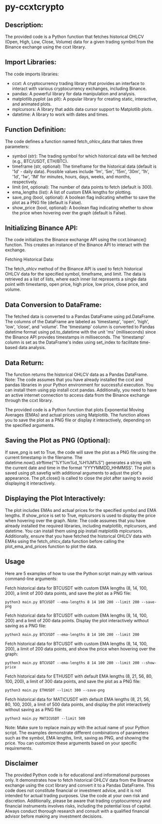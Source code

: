 # py-ccxtcrypto

## Description:
The provided code is a Python function that fetches historical OHLCV (Open, High, Low, Close, Volume) data for a given trading symbol from the Binance exchange using the ccxt library. 

## Import Libraries:
The code imports libraries:
- ccxt: A cryptocurrency trading library that provides an interface to interact with various cryptocurrency exchanges, including Binance.
- pandas: A powerful library for data manipulation and analysis.
- matplotlib.pyplot (as plt): A popular library for creating static, interactive, and animated plots.
- mplcursors: A library that adds data cursor support to Matplotlib plots.
- datetime: A library to work with dates and times.


## Function Definition:
The code defines a function named fetch_ohlcv_data that takes three parameters:
- symbol (str): The trading symbol for which historical data will be fetched (e.g., BTC/USDT, ETH/BTC).
- timeframe (str, optional): The timeframe for the historical data (default is '1d' - daily data). Possible values include '1m', '5m', '15m', '30m', '1h', '1d', '1w', '1M' for minutes, hours, days, weeks, and months, respectively.
- limit (int, optional): The number of data points to fetch (default is 300).
- ema_lengths (list): A list of custom EMA lengths for plotting.
- save_png (bool, optional): A boolean flag indicating whether to save the plot as a PNG file (default is False).
- show_price (bool, optional): A boolean flag indicating whether to show the price when hovering over the graph (default is False).


## Initializing Binance API:

The code initializes the Binance exchange API using the ccxt.binance() function. This creates an instance of the Binance API to interact with the exchange.

Fetching Historical Data:

The fetch_ohlcv method of the Binance API is used to fetch historical OHLCV data for the specified symbol, timeframe, and limit. The data is retrieved as a list of lists, where each inner list represents a single data point with timestamp, open price, high price, low price, close price, and volume.

## Data Conversion to DataFrame:

The fetched data is converted to a Pandas DataFrame using pd.DataFrame. The columns of the DataFrame are labeled as 'timestamp', 'open', 'high', 'low', 'close', and 'volume'.
The 'timestamp' column is converted to Pandas datetime format using pd.to_datetime with the unit 'ms' (milliseconds) since the Binance API provides timestamps in milliseconds.
The 'timestamp' column is set as the DataFrame's index using set_index to facilitate time-based data analysis.

## Data Return:

The function returns the historical OHLCV data as a Pandas DataFrame.
Note: The code assumes that you have already installed the ccxt and pandas libraries in your Python environment for successful execution. You can install them using pip install ccxt pandas. Additionally, you need to have an active internet connection to access data from the Binance exchange through the ccxt library.

The provided code is a Python function that plots Exponential Moving Averages (EMAs) and actual prices using Matplotlib. The function allows you to save the plot as a PNG file or display it interactively, depending on the specified arguments.


## Saving the Plot as PNG (Optional):

If save_png is set to True, the code will save the plot as a PNG file using the current timestamp in the filename.
The datetime.now().strftime("%Y%m%d_%H%M%S") generates a string with the current date and time in the format 'YYYYMMDD_HHMMSS'.
The plot is saved using plt.savefig with additional arguments to adjust the plot's appearance.
The plt.close() is called to close the plot after saving to avoid displaying it interactively.

## Displaying the Plot Interactively:

The plot includes EMAs and actual prices for the specified symbol and EMA lengths.
If show_price is set to True, mplcursors is used to display the price when hovering over the graph.
Note: The code assumes that you have already installed the required libraries, including matplotlib, mplcursors, and datetime. You can install them using pip install matplotlib mplcursors. Additionally, ensure that you have fetched the historical OHLCV data with EMAs using the fetch_ohlcv_data function before calling the plot_ema_and_prices function to plot the data.

## Usage

Here are 5 examples of how to use the Python script main.py with various command-line arguments:

Fetch historical data for BTCUSDT with custom EMA lengths (8, 14, 100, 200), a limit of 200 data points, and save the plot as a PNG file:
```
python3 main.py BTCUSDT --ema-lengths 8 14 100 200 --limit 200 --save-png
```

Fetch historical data for BTCUSDT with custom EMA lengths (8, 14, 100, 200) and a limit of 200 data points. Display the plot interactively without saving as a PNG file:
```
python3 main.py BTCUSDT --ema-lengths 8 14 100 200 --limit 200
```

Fetch historical data for BTCUSDT with custom EMA lengths (8, 14, 100, 200), a limit of 200 data points, and show the price when hovering over the graph:
```
python3 main.py BTCUSDT --ema-lengths 8 14 100 200 --limit 200 --show-price
```

Fetch historical data for ETHUSDT with default EMA lengths (8, 21, 56, 80, 100, 200), a limit of 300 data points, and save the plot as a PNG file:
```
python3 main.py ETHUSDT --limit 300 --save-png
```

Fetch historical data for MATICUSDT with default EMA lengths (8, 21, 56, 80, 100, 200), a limit of 500 data points, and display the plot interactively without saving as a PNG file:

```
python3 main.py MATICUSDT --limit 500
```

Note: Make sure to replace main.py with the actual name of your Python script. The examples demonstrate different combinations of parameters such as the symbol, EMA lengths, limit, saving as PNG, and showing the price. You can customize these arguments based on your specific requirements.

## Disclaimer

The provided Python code is for educational and informational purposes only. It demonstrates how to fetch historical OHLCV data from the Binance exchange using the ccxt library and convert it to a Pandas DataFrame. This code does not constitute financial or investment advice, and it is not intended for actual trading purposes. Use the code at your own risk and discretion. Additionally, please be aware that trading cryptocurrency and financial instruments involves risks, including the potential loss of capital. Always conduct thorough research and consult with a qualified financial advisor before making any investment decisions.